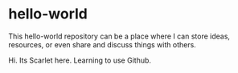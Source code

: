 # hello-world
This hello-world repository can be a place where I can store ideas, resources, or even share and discuss things with others.


Hi. Its Scarlet here. Learning to use Github.
